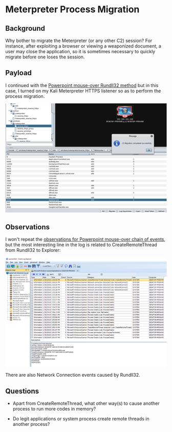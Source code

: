 # Meterpreter Process Migration
## Background
Why bother to migrate the Meterpreter (or any other C2) session? For instance, after exploiting a browser or viewing a weaponized document, a user may close the application, so it is sometimes necessary to quickly migrate before one loses the session.

## Payload
I continued with the [Powerpoint mouse-over Rundll32 method](https://github.com/jymcheong/SysmonResources/tree/master/6.%20Sample%20Data/stage%202%20(Get%20In)/2.%20run%20payloads/(Type%202)%20Abuse%20MS%20PPT%20Mouse-over%20Action) but in this case, I turned on my Kali Meterpreter HTTPS listener so as to perform the process migration.

![](img/armitage.png)

## Observations
I won't repeat the [observations for Powerpoint mouse-over chain of events](https://github.com/jymcheong/SysmonResources/tree/master/6.%20Sample%20Data/stage%202%20(Get%20In)/2.%20run%20payloads/(Type%202)%20Abuse%20MS%20PPT%20Mouse-over%20Action#observations), but the most interesting line in the log is related to CreateRemoteThread from Rundll32 to Explorer:

![](img/migrate.png) 

There are also Network Connection events caused by Rundll32.

## Questions

* Apart from CreateRemoteThread, what other way(s) to cause another process to run more codes in memory?

* Do legit applications or system process create remote threads in another process?